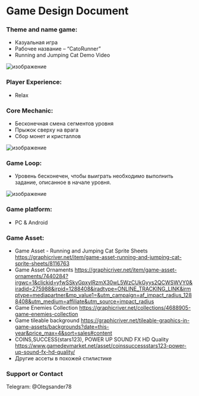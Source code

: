 
# Game Design Document

### Theme and name game:
- Казуальная игра
- Рабочее название – “CatoRunner”
- Running and Jumping Cat Demo Video 

![изображение](https://user-images.githubusercontent.com/79563332/168284521-dab21e79-9f89-4a2e-92f4-b4278f16b42f.png)

### Player Experience:
- Relax

### Core Mechanic:
- Бесконечная смена сегментов уровня 
- Прыжок сверху на врага
- Сбор монет и кристаллов

![изображение](https://user-images.githubusercontent.com/79563332/168277792-dfb6a38a-61c0-430c-b1f4-78abae625c2b.png)

### Game Loop:
- Уровень бесконечен, чтобы выиграть необходимо выполнить задание, описанное в начале уровня. 

![изображение](https://user-images.githubusercontent.com/79563332/168277565-c3541953-f248-4933-a899-adcd8106a994.png)


### Game platform:
- PC & Android

### Game Asset:
-	Game Asset - Running and Jumping Cat Sprite Sheets 
https://graphicriver.net/item/game-asset-running-and-jumping-cat-sprite-sheets/8116763
-	Game Asset Ornaments 
https://graphicriver.net/item/game-asset-ornaments/7440284?irgwc=1&clickid=yfwSSkyGpxyIRzmX30wL5WzCUkGyys2QCWSWVY0&iradid=275988&irpid=1288408&iradtype=ONLINE_TRACKING_LINK&irmptype=mediapartner&mp_value1=&utm_campaign=af_impact_radius_1288408&utm_medium=affiliate&utm_source=impact_radius
-	Game Enemies Collection 
https://graphicriver.net/collections/4688905-game-enemies-collection
-	Game tileable background
https://graphicriver.net/tileable-graphics-in-game-assets/backgrounds?date=this-year&price_max=4&sort=sales#content
-	COINS,SUCCESS(stars123), POWER UP SOUND FX HD Quality
https://www.gamedevmarket.net/asset/coinssuccessstars123-power-up-sound-fx-hd-quality/
-	Другие ассеты в похожей стилистике


### Support or Contact

Telegram: @Olegsander78
